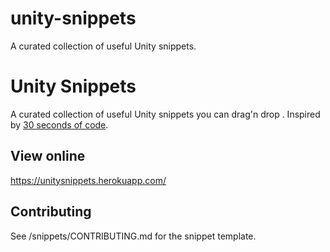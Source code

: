# unity-snippets
A curated collection of useful Unity snippets.
# Unity Snippets

A curated collection of useful Unity snippets you can drag'n drop .
Inspired by [30 seconds of code](https://github.com/Chalarangelo/30-seconds-of-code).

## View online

https://unitysnippets.herokuapp.com/

## Contributing

See /snippets/CONTRIBUTING.md for the snippet template.
